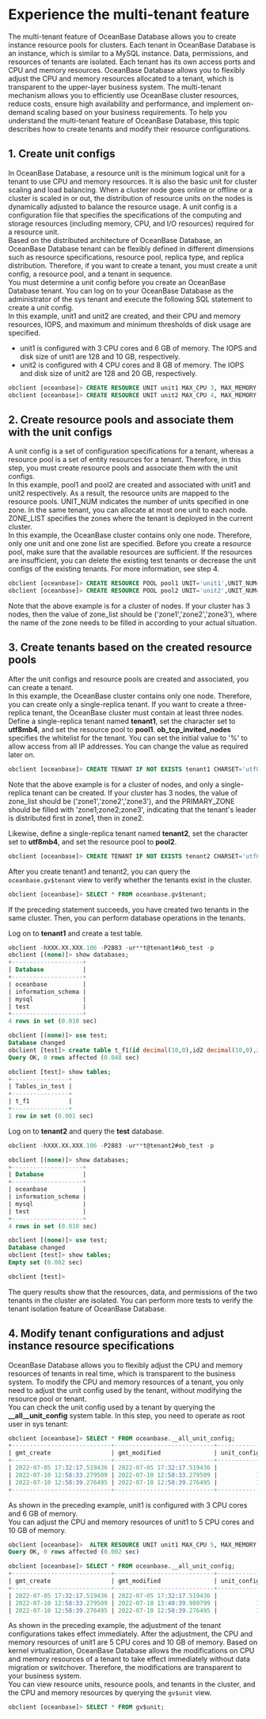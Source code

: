 # Experience the multi-tenant feature

The multi-tenant feature of OceanBase Database allows you to create instance resource pools for clusters. Each tenant in OceanBase Database is an instance, which is similar to a MySQL instance. Data, permissions, and resources of tenants are isolated. Each tenant has its own access ports and CPU and memory resources. OceanBase Database allows you to flexibly adjust the CPU and memory resources allocated to a tenant, which is transparent to the upper-layer business system. The multi-tenant mechanism allows you to efficiently use OceanBase cluster resources, reduce costs, ensure high availability and performance, and implement on-demand scaling based on your business requirements. To help you understand the multi-tenant feature of OceanBase Database, this topic describes how to create tenants and modify their resource configurations.
<a name="wjJev"></a>
## 1. Create unit configs
In OceanBase Database, a resource unit is the minimum logical unit for a tenant to use CPU and memory resources. It is also the basic unit for cluster scaling and load balancing. When a cluster node goes online or offline or a cluster is scaled in or out, the distribution of resource units on the nodes is dynamically adjusted to balance the resource usage. A unit config is a configuration file that specifies the specifications of the computing and storage resources (including memory, CPU, and I/O resources) required for a resource unit.<br />Based on the distributed architecture of OceanBase Database, an OceanBase Database tenant can be flexibly defined in different dimensions such as resource specifications, resource pool, replica type, and replica distribution. Therefore, if you want to create a tenant, you must create a unit config, a resource pool, and a tenant in sequence.<br />You must determine a unit config before you create an OceanBase Database tenant. You can log on to your OceanBase Database as the administrator of the sys tenant and execute the following SQL statement to create a unit config.<br />In this example, unit1 and unit2 are created, and their CPU and memory resources, IOPS, and maximum and minimum thresholds of disk usage are specified.

- unit1 is configured with 3 CPU cores and 6 GB of memory. The IOPS and disk size of unit1 are 128 and 10 GB, respectively.
- unit2 is configured with 4 CPU cores and 8 GB of memory. The IOPS and disk size of unit2 are 128 and 20 GB, respectively.
```sql
obclient [oceanbase]> CREATE RESOURCE UNIT unit1 MAX_CPU 3, MAX_MEMORY '6G', MAX_IOPS 128,MAX_DISK_SIZE '10G', MAX_SESSION_NUM 64, MIN_CPU=3, MIN_MEMORY='6G', MIN_IOPS=128;
obclient [oceanbase]> CREATE RESOURCE UNIT unit2 MAX_CPU 4, MAX_MEMORY '8G', MAX_IOPS 128,MAX_DISK_SIZE '20G', MAX_SESSION_NUM 64, MIN_CPU=4, MIN_MEMORY='8G', MIN_IOPS=128;
```
<a name="title-5ia-l02-04c"></a>
## 2. Create resource pools and associate them with the unit configs
A unit config is a set of configuration specifications for a tenant, whereas a resource pool is a set of entity resources for a tenant. Therefore, in this step, you must create resource pools and associate them with the unit configs.<br />In this example, pool1 and pool2 are created and associated with unit1 and unit2 respectively. As a result, the resource units are mapped to the resource pools. UNIT_NUM indicates the number of units specified in one zone. In the same tenant, you can allocate at most one unit to each node. ZONE_LIST specifies the zones where the tenant is deployed in the current cluster.<br />In this example, the OceanBase cluster contains only one node. Therefore, only one unit and one zone list are specified. Before you create a resource pool, make sure that the available resources are sufficient. If the resources are insufficient, you can delete the existing test tenants or decrease the unit configs of the existing tenants. For more information, see step 4.
```sql
obclient [oceanbase]> CREATE RESOURCE POOL pool1 UNIT='unit1',UNIT_NUM=1,ZONE_LIST=('zone1');
obclient [oceanbase]> CREATE RESOURCE POOL pool2 UNIT='unit2',UNIT_NUM=1,ZONE_LIST=('zone1');
```
Note that the above example is for a cluster of nodes. If your cluster has 3 nodes, then the value of zone_list should be ('zone1','zone2','zone3'), where the name of the zone needs to be filled in according to your actual situation.
<a name="title-d62-g3g-90m"></a>
## 3. Create tenants based on the created resource pools
After the unit configs and resource pools are created and associated, you can create a tenant.<br />In this example, the OceanBase cluster contains only one node. Therefore, you can create only a single-replica tenant. If you want to create a three-replica tenant, the OceanBase cluster must contain at least three nodes.<br />Define a single-replica tenant named **tenant1**, set the character set to **utf8mb4**, and set the resource pool to **pool1**. **ob_tcp_invited_nodes** specifies the whitelist for the tenant. You can set the initial value to '%' to allow access from all IP addresses. You can change the value as required later on.
```sql
obclient [oceanbase]> CREATE TENANT IF NOT EXISTS tenant1 CHARSET='utf8mb4', ZONE_LIST=('zone1'), PRIMARY_ZONE='zone1', RESOURCE_POOL_LIST=('pool1') SET ob_tcp_invited_nodes='%';
```
Note that the above example is for a cluster of nodes, and only a single-replica tenant can be created. If your cluster has 3 nodes, the value of zone_list should be ('zone1','zone2','zone3'), and the PRIMARY_ZONE should be filled with 'zone1;zone2;zone3', indicating that the tenant's leader is distributed first in zone1, then in zone2.

Likewise, define a single-replica tenant named **tenant2**, set the character set to **utf8mb4**, and set the resource pool to **pool2**.
```sql
obclient [oceanbase]> CREATE TENANT IF NOT EXISTS tenant2 CHARSET='utf8mb4', ZONE_LIST=('zone1'), PRIMARY_ZONE='zone1', RESOURCE_POOL_LIST=('pool2') SET ob_tcp_invited_nodes='%';
```

After you create tenant1 and tenant2, you can query the `oceanbase.gv$tenant` view to verify whether the tenants exist in the cluster.
```sql
obclient [oceanbase]> SELECT * FROM oceanbase.gv$tenant;
```
If the preceding statement succeeds, you have created two tenants in the same cluster. Then, you can perform database operations in the tenants.

Log on to **tenant1** and create a test table.
```sql
obclient -hXXX.XX.XXX.106 -P2883 -ur**t@tenant1#ob_test -p
obclient [(none)]> show databases;
+--------------------+
| Database           |
+--------------------+
| oceanbase          |
| information_schema |
| mysql              |
| test               |
+--------------------+
4 rows in set (0.010 sec)

obclient [(none)]> use test;
Database changed
obclient [test]> create table t_f1(id decimal(10,0),id2 decimal(10,0),id3 date,id4 date,id5 float,id6 float,id7 varchar(30),id8 varchar(300));
Query OK, 0 rows affected (0.048 sec)

obclient [test]> show tables;
+----------------+
| Tables_in_test |
+----------------+
| t_f1           |
+----------------+
1 row in set (0.001 sec)


```

Log on to **tenant2** and query the **test** database.
```sql
obclient -hXXX.XX.XXX.106 -P2883 -ur**t@tenant2#ob_test -p

obclient [(none)]> show databases;
+--------------------+
| Database           |
+--------------------+
| oceanbase          |
| information_schema |
| mysql              |
| test               |
+--------------------+
4 rows in set (0.010 sec)

obclient [(none)]> use test;
Database changed
obclient [test]> show tables;
Empty set (0.002 sec)

obclient [test]>

```
The query results show that the resources, data, and permissions of the two tenants in the cluster are isolated. You can perform more tests to verify the tenant isolation feature of OceanBase Database.

<a name="xTLfN"></a>
## 4. Modify tenant configurations and adjust instance resource specifications
OceanBase Database allows you to flexibly adjust the CPU and memory resources of tenants in real time, which is transparent to the business system. To modify the CPU and memory resources of a tenant, you only need to adjust the unit config used by the tenant, without modifying the resource pool or tenant.<br />You can check the unit config used by a tenant by querying the **__all__unit_config** system table. In this step, you need to operate as root user in sys tenant:
```sql
obclient [oceanbase]> SELECT * FROM oceanbase.__all_unit_config;
+----------------------------+----------------------------+----------------+--------------------------------------+---------+---------+--------------+--------------+----------+----------+---------------+---------------------+
| gmt_create                 | gmt_modified               | unit_config_id | name                                 | max_cpu | min_cpu | max_memory   | min_memory   | max_iops | min_iops | max_disk_size | max_session_num     |
+----------------------------+----------------------------+----------------+--------------------------------------+---------+---------+--------------+--------------+----------+----------+---------------+---------------------+
| 2022-07-05 17:32:17.519436 | 2022-07-05 17:32:17.519436 |              1 | sys_unit_config                      |       5 |     2.5 |  17179869184 |  12884901888 |    10000 |     5000 | 2608854990848 | 9223372036854775807 |
| 2022-07-10 12:58:33.279509 | 2022-07-10 12:58:33.279509 |           1026 | unit1                                |       3 |       3 |   6442450944 |   6442450944 |      128 |      128 |   10737418240 |                  64 |
| 2022-07-10 12:58:39.276495 | 2022-07-10 12:58:39.276495 |           1027 | unit2                                |       4 |       4 |   8589934592 |   8589934592 |      128 |      128 |   21474836480 |                  64 |
+----------------------------+----------------------------+----------------+--------------------------------------+---------+---------+--------------+--------------+----------+----------+---------------+---------------------+

```
As shown in the preceding example, unit1 is configured with 3 CPU cores and 6 GB of memory.<br />You can adjust the CPU and memory resources of unit1 to 5 CPU cores and 10 GB of memory.

```sql
obclient [oceanbase]>  ALTER RESOURCE UNIT unit1 MAX_CPU 5, MAX_MEMORY '10G', MIN_CPU=5, MIN_MEMORY='10G';
Query OK, 0 rows affected (0.002 sec)

obclient [oceanbase]> SELECT * FROM oceanbase.__all_unit_config;
+----------------------------+----------------------------+----------------+---------------------------------+---------+---------+--------------+--------------+----------+----------+---------------+---------------------+
| gmt_create                 | gmt_modified               | unit_config_id | name                            | max_cpu | min_cpu | max_memory   | min_memory   | max_iops | min_iops | max_disk_size | max_session_num     |
+----------------------------+----------------------------+----------------+---------------------------------+---------+---------+--------------+--------------+----------+----------+---------------+---------------------+
| 2022-07-05 17:32:17.519436 | 2022-07-05 17:32:17.519436 |              1 | sys_unit_config                 |       5 |     2.5 |  17179869184 |  12884901888 |    10000 |     5000 | 2608854990848 | 9223372036854775807 |
| 2022-07-10 12:58:33.279509 | 2022-07-10 13:40:39.989799 |           1026 | unit1                           |       5 |       5 |  10737418240 |  10737418240 |      128 |      128 |   10737418240 |                  64 |
| 2022-07-10 12:58:39.276495 | 2022-07-10 12:58:39.276495 |           1027 | unit2                           |       4 |       4 |   8589934592 |   8589934592 |      128 |      128 |   21474836480 |                  64 |

```
As shown in the preceding example, the adjustment of the tenant configurations takes effect immediately. After the adjustment, the CPU and memory resources of unit1 are 5 CPU cores and 10 GB of memory. Based on kernel virtualization, OceanBase Database allows the modifications on CPU and memory resources of a tenant to take effect immediately without data migration or switchover. Therefore, the modifications are transparent to your business system.<br />You can view resource units, resource pools, and tenants in the cluster, and the CPU and memory resources by querying the `gv$unit` view.
```sql
obclient [oceanbase]> SELECT * FROM gv$unit;
```

